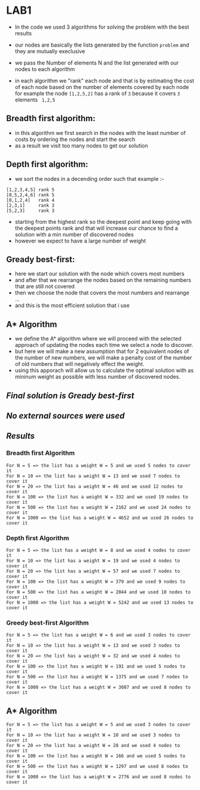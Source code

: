 # LAB1 
- In the code we used 3 algorithms for solving the problem with the best results
- our nodes are basically the lists generated by the function `problem` and they are mutually execlusive
- we pass the Number of elements N and the list generated with our nodes to each algorithm

- in each algorithm we "rank" each node and that is by estimating the cost of each node based on the number of elements covered by each node 
for example the node ` [1,2,5,2] ` has a rank of `3` because it covers ` 3 ` elements ` 1,2,5`


## Breadth first algorithm:
- in this algorithm we first search in the nodes with the least number of costs by ordering the nodes and start the search 
- as a result we visit too many nodes to get our solution

## Depth first algorithm:
- we sort the nodes in a decending order such that
example :-
```
[1,2,3,4,5] rank 5
[0,5,2,4,6] rank 5
[0,1,2,4]   rank 4
[2,3,1]     rank 3
[5,2,3]     rank 3
```

- starting from the highest rank so the deepest point and keep going with the deepest points rank and that will increase our chance to find a solution with a min number of discovered nodes 
- however we expect to have a large number of weight

## Gready best-first:
- here we start our solution with the node which covers most numbers
- and after that we rearrange the nodes based on the remaining numbers that are still not covered
- then we choose the node that covers the most numbers and rearrange ...
- and this is the most efficient solution that i use

## A* Algorithm
- we define the A* algorithm where we will proceed with the selected approach of updating the nodes each time we select a node to discover.
- but here we will make a new assumption that for 2 equivalent nodes of the number of new numbers, we will make a penalty cost of the number of old numbers that will negatively effect the weight.
- using this apporach will allow us to calculate the optimal solution with as mininum weight as possible with less number of discovered nodes.
## *Final solution is Gready best-first*


## *No external sources were used*

## *Results*
### Breadth first Algorithm
```
For N = 5 => the list has a weight W = 5 and we used 5 nodes to cover it
For N = 10 => the list has a weight W = 13 and we used 7 nodes to cover it
For N = 20 => the list has a weight W = 46 and we used 12 nodes to cover it
For N = 100 => the list has a weight W = 332 and we used 19 nodes to cover it
For N = 500 => the list has a weight W = 2162 and we used 24 nodes to cover it
For N = 1000 => the list has a weight W = 4652 and we used 26 nodes to cover it
```
### Depth first Algorithm
```
For N = 5 => the list has a weight W = 8 and we used 4 nodes to cover it
For N = 10 => the list has a weight W = 19 and we used 4 nodes to cover it
For N = 20 => the list has a weight W = 57 and we used 7 nodes to cover it
For N = 100 => the list has a weight W = 379 and we used 9 nodes to cover it
For N = 500 => the list has a weight W = 2044 and we used 10 nodes to cover it
For N = 1000 => the list has a weight W = 5242 and we used 13 nodes to cover it

```
### Greedy best-first Algorithm
```
For N = 5 => the list has a weight W = 6 and we used 3 nodes to cover it
For N = 10 => the list has a weight W = 13 and we used 3 nodes to cover it
For N = 20 => the list has a weight W = 32 and we used 4 nodes to cover it
For N = 100 => the list has a weight W = 191 and we used 5 nodes to cover it
For N = 500 => the list has a weight W = 1375 and we used 7 nodes to cover it
For N = 1000 => the list has a weight W = 3087 and we used 8 nodes to cover it
```

## A* Algorithm

```
For N = 5 => the list has a weight W = 5 and we used 3 nodes to cover it
For N = 10 => the list has a weight W = 10 and we used 3 nodes to cover it
For N = 20 => the list has a weight W = 28 and we used 4 nodes to cover it
For N = 100 => the list has a weight W = 166 and we used 5 nodes to cover it
For N = 500 => the list has a weight W = 1297 and we used 8 nodes to cover it
For N = 1000 => the list has a weight W = 2776 and we used 8 nodes to cover it
```
